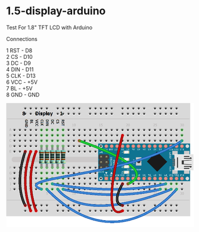# 1.5-display-arduino
Test For 1.8" TFT LCD with Arduino


Connections

1 RST - D8  
2 CS  - D10  
3 DC  - D9  
4 DIN - D11  
5 CLK - D13  
6 VCC - +5V  
7 BL  - +5V  
8 GND - GND  


![cnnections](https://github.com/lyudatan/1.5-display-arduino/blob/master/lcd_conn_bb.png "Connections")
